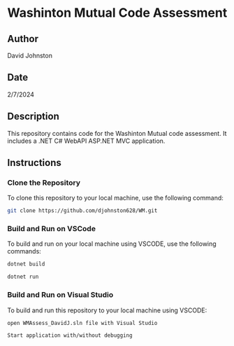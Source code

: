 # Washinton Mutual Code Assessment

## Author
David Johnston

## Date
2/7/2024

## Description
This repository contains code for the Washinton Mutual code assessment. It includes a .NET C# WebAPI ASP.NET MVC application.

## Instructions

### Clone the Repository
To clone this repository to your local machine, use the following command:

```bash
git clone https://github.com/djohnston628/WM.git
```

### Build and Run on VSCode
To build and run on your local machine using VSCODE, use the following commands:

```bash
dotnet build
```

```bash
dotnet run
```

### Build and Run on Visual Studio
To build and run this repository to your local machine using VSCODE:

```bash
open WMAssess_DavidJ.sln file with Visual Studio
```

```bash
Start application with/without debugging
```